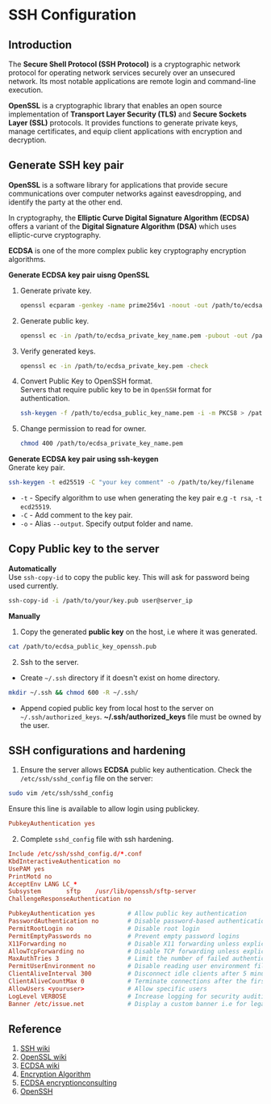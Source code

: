 # SSH Configuration

## Introduction  
The **Secure Shell Protocol (SSH Protocol)** is a cryptographic network protocol for operating network services securely over an unsecured network. Its most notable applications are remote login and command-line execution.

**OpenSSL** is a cryptographic library that enables an open source implementation of **Transport Layer Security (TLS)** and **Secure Sockets Layer (SSL)** protocols. It provides functions to generate private keys, manage certificates, and equip client applications with encryption and decryption.  

## Generate SSH key pair 
**OpenSSL** is a software library for applications that provide secure communications over computer networks against eavesdropping, and identify the party at the other end.  

In cryptography, the **Elliptic Curve Digital Signature Algorithm (ECDSA)** offers a variant of the **Digital Signature Algorithm (DSA)** which uses elliptic-curve cryptography. 

**ECDSA** is one of the more complex public key cryptography encryption algorithms.  


**Generate ECDSA key pair uisng OpenSSL**  
1. Generate private key.  

    ```sh
    openssl ecparam -genkey -name prime256v1 -noout -out /path/to/ecdsa_private_key_name.pem
    ```

2. Generate public key.  

    ```sh
    openssl ec -in /path/to/ecdsa_private_key_name.pem -pubout -out /path/to/ecdsa_public_key_name.pem
    ```

3. Verify generated keys.  

    ```sh
    openssl ec -in /path/to/ecdsa_private_key.pem -check
    ``` 

4. Convert Public Key to OpenSSH format.  
    Servers that require public key to be in `OpenSSH` format for authentication.  

    ```sh
    ssh-keygen -f /path/to/ecdsa_public_key_name.pem -i -m PKCS8 > /path/to/public_key_openssh.pub
    ``` 

5. Change permission to read for owner.  

    ```sh
    chmod 400 /path/to/ecdsa_private_key_name.pem
    ```  

**Generate ECDSA key pair using ssh-keygen**  
Gnerate key pair.  
```sh
ssh-keygen -t ed25519 -C "your key comment" -o /path/to/key/filename
```  
- `-t` - Specify algorithm to use when generating the key pair e.g `-t rsa`, `-t ecd25519`.    
- `-C` - Add comment to the key pair.  
- `-o` - Alias `--output`. Specify output folder and name.  


## Copy Public key to the server  
**Automatically**  
Use `ssh-copy-id` to copy the public key. This will ask for password being used currently.  
```sh
ssh-copy-id -i /path/to/your/key.pub user@server_ip
```  

**Manually**  
1. Copy the generated **public key** on the host, i.e where it was generated.  
```sh
cat /path/to/ecdsa_public_key_openssh.pub
```  

2. Ssh to the server.  
- Create `~/.ssh` directory if it doesn't exist on home directory.  
```sh
mkdir ~/.ssh && chmod 600 -R ~/.ssh/
```  
- Append copied public key from local host to the server on `~/.ssh/authorized_keys`. **~/.ssh/authorized_keys** file must be owned by the user.  


## SSH configurations and hardening  
1. Ensure the server allows **ECDSA** public key authentication. Check the `/etc/ssh/sshd_config` file on the server:
```sh
sudo vim /etc/ssh/sshd_config
```  

Ensure this line is available to allow login using publickey.  

```conf
PubkeyAuthentication yes
```  

2. Complete `sshd_config` file with ssh hardening.  
```conf
Include /etc/ssh/sshd_config.d/*.conf
KbdInteractiveAuthentication no
UsePAM yes
PrintMotd no
AcceptEnv LANG LC_*
Subsystem       sftp    /usr/lib/openssh/sftp-server
ChallengeResponseAuthentication no

PubkeyAuthentication yes         # Allow public key authentication
PasswordAuthentication no        # Disable password-based authentication
PermitRootLogin no               # Disable root login
PermitEmptyPasswords no          # Prevent empty password logins
X11Forwarding no                 # Disable X11 forwarding unless explicitly needed
AllowTcpForwarding no            # Disable TCP forwarding unless explicitly needed
MaxAuthTries 3                   # Limit the number of failed authentication attempts
PermitUserEnvironment no         # Disable reading user environment files
ClientAliveInterval 300          # Disconnect idle clients after 5 minutes
ClientAliveCountMax 0            # Terminate connections after the first interval
AllowUsers <youruser>            # Allow specific users
LogLevel VERBOSE                 # Increase logging for security auditing
Banner /etc/issue.net            # Display a custom banner i.e for legal notices
```


## Reference
1. [SSH wiki](https://en.wikipedia.org/wiki/Secure_Shell)
2. [OpenSSL wiki](https://en.wikipedia.org/wiki/OpenSSL)
3. [ECDSA wiki](https://en.wikipedia.org/wiki/Elliptic_Curve_Digital_Signature_Algorithm)  
4. [Encryption Algorithm](https://www.encryptionconsulting.com/education-center/what-is-an-encryption-algorithm/)  
5. [ECDSA encryptionconsulting](https://www.encryptionconsulting.com/education-center/what-is-ecdsa/)  
6. [OpenSSH](https://www.openssh.com/)